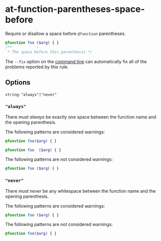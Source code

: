 # at-function-parentheses-space-before

Require or disallow a space before `@function` parentheses.

```scss
@function foo ($arg) { }
/**           ↑
 * The space before this parenthesis */
```

The `--fix` option on the [command line](https://github.com/stylelint/stylelint/blob/master/docs/user-guide/cli.md#autofixing-errors) can automatically fix all of the problems reported by this rule.

## Options

`string`: `"always"|"never"`

### `"always"`

There *must always* be exactly one space between the function name and the opening parenthesis.

The following patterns are considered warnings:

```scss
@function foo($arg) { }
```
```scss
@function foo  ($arg) { }
```

The following patterns are *not* considered warnings:

```scss
@function foo ($arg) { }
```

### `"never"`

There *must never* be any whitespace between the function name and the opening parenthesis.

The following patterns are considered warnings:

```scss
@function foo ($arg) { }
```

The following patterns are *not* considered warnings:

```scss
@function foo($arg) { }
```
